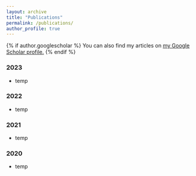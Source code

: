 ```yaml
---
layout: archive
title: "Publications"
permalink: /publications/
author_profile: true
---
```


{% if author.googlescholar %}
  You can also find my articles on <u><a href="{{author.googlescholar}}">my Google Scholar profile</a>.</u>
{% endif %}

### 2023
 * temp

### 2022
 * temp

### 2021
 * temp

### 2020
 * temp
